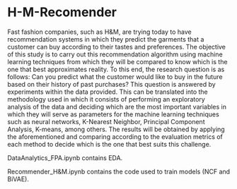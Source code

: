 # H-M-Recomender

Fast fashion companies, such as H\&M, are trying today to have recommendation systems in which they predict the garments that a customer can buy according to their tastes and preferences. The objective of this study is to carry out this recommendation algorithm using machine learning techniques  from which they will be compared to know which is the one that best approximates reality.  To this end, the research question  is as follows: Can you predict what the customer would like to buy in the future based on their history of past purchases? This question is answered by experiments within the data provided. This can be translated into the methodology used in which it consists of performing an exploratory analysis of the data and deciding which are the most important variables in which they will serve as parameters for the machine learning techniques such as neural networks, K-Nearest Neighbor, Principal Component Analysis, K-means, among others.  The results will be obtained by applying the aforementioned and comparing according to the evaluation metrics of each method to decide which is the one that best suits this challenge. 

DataAnalytics_FPA.ipynb contains EDA.

Recommender_H&M.ipynb contains the code used to train models (NCF and BiVAE).
